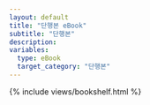 ```yaml
---
layout: default
title: "단행본 eBook"
subtitle: "단행본"
description:
variables:
  type: eBook
  target_category: "단행본"
---
```



{% include views/bookshelf.html %}
